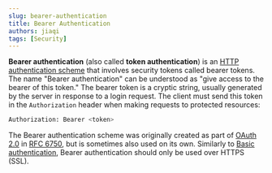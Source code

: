 ```yaml
---
slug: bearer-authentication
title: Bearer Authentication
authors: jiaqi
tags: [Security]
---
```


**Bearer authentication** (also called **token authentication**) is an
[HTTP authentication scheme][HTTP authentication scheme] that involves security tokens called bearer tokens. The name
"Bearer authentication" can be understood as "give access to the bearer of this token." The bearer token is a cryptic
string, usually generated by the server in response to a login request. The client must send this token in the
`Authorization` header when making requests to protected resources:

```bash
Authorization: Bearer <token>
```

The Bearer authentication scheme was originally created as part of [OAuth 2.0][OAuth 2.0] in [RFC 6750][RFC 6750], but
is sometimes also used on its own. Similarly to [Basic authentication][Basic authentication], Bearer authentication
should only be used over HTTPS (SSL).

[RFC 6750]: https://tools.ietf.org/html/rfc6750
[OAuth 2.0]: https://swagger.io/docs/specification/authentication/oauth2/
[HTTP authentication scheme]: https://developer.mozilla.org/en-US/docs/Web/HTTP/Authentication
[Basic authentication]: https://swagger.io/docs/specification/authentication/basic-authentication/
